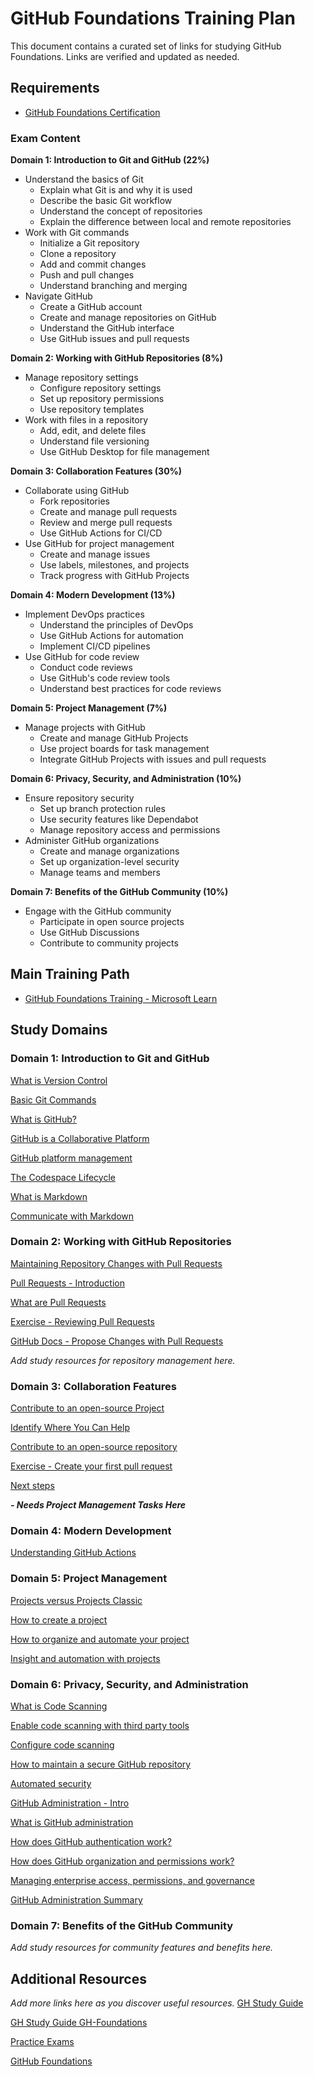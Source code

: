 # GitHub Foundations Training Plan

This document contains a curated set of links for studying GitHub Foundations.
Links are verified and updated as needed.

## Requirements

- [GitHub Foundations Certification](https://learn.microsoft.com/en-us/credentials/certifications/github-foundations/?practice-assessment-type=certification)

### Exam Content

**Domain 1: Introduction to Git and GitHub (22%)**
- Understand the basics of Git
  - Explain what Git is and why it is used
  - Describe the basic Git workflow
  - Understand the concept of repositories
  - Explain the difference between local and remote repositories
- Work with Git commands
  - Initialize a Git repository
  - Clone a repository
  - Add and commit changes
  - Push and pull changes
  - Understand branching and merging
- Navigate GitHub
  - Create a GitHub account
  - Create and manage repositories on GitHub
  - Understand the GitHub interface
  - Use GitHub issues and pull requests

**Domain 2: Working with GitHub Repositories (8%)**
- Manage repository settings
  - Configure repository settings
  - Set up repository permissions
  - Use repository templates
- Work with files in a repository
  - Add, edit, and delete files
  - Understand file versioning
  - Use GitHub Desktop for file management

**Domain 3: Collaboration Features (30%)**
- Collaborate using GitHub
  - Fork repositories
  - Create and manage pull requests
  - Review and merge pull requests
  - Use GitHub Actions for CI/CD
- Use GitHub for project management
  - Create and manage issues
  - Use labels, milestones, and projects
  - Track progress with GitHub Projects

**Domain 4: Modern Development (13%)**
- Implement DevOps practices
  - Understand the principles of DevOps
  - Use GitHub Actions for automation
  - Implement CI/CD pipelines
- Use GitHub for code review
  - Conduct code reviews
  - Use GitHub's code review tools
  - Understand best practices for code reviews

**Domain 5: Project Management (7%)**
- Manage projects with GitHub
  - Create and manage GitHub Projects
  - Use project boards for task management
  - Integrate GitHub Projects with issues and pull requests

**Domain 6: Privacy, Security, and Administration (10%)**
- Ensure repository security
  - Set up branch protection rules
  - Use security features like Dependabot
  - Manage repository access and permissions
- Administer GitHub organizations
  - Create and manage organizations
  - Set up organization-level security
  - Manage teams and members

**Domain 7: Benefits of the GitHub Community (10%)**
- Engage with the GitHub community
  - Participate in open source projects
  - Use GitHub Discussions
  - Contribute to community projects

## Main Training Path

- [GitHub Foundations Training - Microsoft Learn](https://learn.microsoft.com/en-us/training/paths/github-foundations/)

## Study Domains

### Domain 1: Introduction to Git and GitHub

[What is Version Control](https://learn.microsoft.com/en-us/training/modules/intro-to-git/1-what-is-vc)

[Basic Git Commands](https://learn.microsoft.com/en-us/training/modules/intro-to-git/3-basic-git-commands)

[What is GitHub?](https://learn.microsoft.com/en-us/training/modules/introduction-to-github/2-what-is-github)

[GitHub is a Collaborative Platform](https://learn.microsoft.com/en-us/training/modules/introduction-to-github/4-collaborative-platform)

[GitHub platform management](https://learn.microsoft.com/en-us/training/modules/introduction-to-github/5-platform-management)

[The Codespace Lifecycle](https://learn.microsoft.com/en-us/training/modules/code-with-github-codespaces/2-codespace-lifecycle)

[What is Markdown](https://learn.microsoft.com/en-us/training/modules/communicate-using-markdown/2-what-is-markdown)

[Communicate with Markdown](https://learn.microsoft.com/en-us/training/modules/communicate-using-markdown/3-communicating-using-markdown)

### Domain 2: Working with GitHub Repositories

[Maintaining Repository Changes with Pull Requests](https://learn.microsoft.com/en-us/training/modules/manage-changes-pull-requests-github/)

[Pull Requests - Introduction](https://learn.microsoft.com/en-us/training/modules/manage-changes-pull-requests-github/1-introduction)

[What are Pull Requests](https://learn.microsoft.com/en-us/training/modules/manage-changes-pull-requests-github/2-what-are-pull-requests)

[Exercise - Reviewing Pull Requests](https://learn.microsoft.com/en-us/training/modules/manage-changes-pull-requests-github/3-review-pull-requests)

[GitHub Docs - Propose Changes with Pull Requests](https://docs.github.com/en/pull-requests/collaborating-with-pull-requests/proposing-changes-to-your-work-with-pull-requests)

*Add study resources for repository management here.*

### Domain 3: Collaboration Features

[Contribute to an open-source Project](https://learn.microsoft.com/en-us/training/modules/contribute-open-source/)

[Identify Where You Can Help](https://learn.microsoft.com/en-us/training/modules/contribute-open-source/2-identify)

[Contribute to an open-source repository](https://learn.microsoft.com/en-us/training/modules/contribute-open-source/3-contribute)

[Exercise - Create your first pull request](https://learn.microsoft.com/en-us/training/modules/contribute-open-source/4-exercise-create-pr)

[Next steps](https://learn.microsoft.com/en-us/training/modules/contribute-open-source/5-next-steps)

***- Needs Project Management Tasks Here***

### Domain 4: Modern Development

[Understanding GitHub Actions](https://docs.github.com/en/actions/get-started/understand-github-actions)

### Domain 5: Project Management

[Projects versus Projects Classic](https://learn.microsoft.com/en-us/training/modules/manage-work-github-projects/2-project-vs-project-classic)

[How to create a project](https://learn.microsoft.com/en-us/training/modules/manage-work-github-projects/3-how-to-create-project)

[How to organize and automate your project](https://learn.microsoft.com/en-us/training/modules/manage-work-github-projects/5-how-to-organize-automate-project)

[Insight and automation with projects](https://learn.microsoft.com/en-us/training/modules/manage-work-github-projects/6-insight-automation-with-projects)

### Domain 6: Privacy, Security, and Administration

[What is Code Scanning](https://learn.microsoft.com/en-us/training/modules/configure-code-scanning/2-what-code-scanning)

[Enable code scanning with third party tools](https://learn.microsoft.com/en-us/training/modules/configure-code-scanning/3-enable-code-scanning-with-third-party-tools)

[Configure code scanning](https://learn.microsoft.com/en-us/training/modules/configure-code-scanning/4-configure-code-scanning)

[How to maintain a secure GitHub repository](https://learn.microsoft.com/en-us/training/modules/maintain-secure-repository-github/2-how-to-maintain-secure-repository)

[Automated security](https://learn.microsoft.com/en-us/training/modules/maintain-secure-repository-github/3-security-automation)

[GitHub Administration - Intro](https://learn.microsoft.com/en-us/training/modules/github-introduction-administration/1-introduction)

[What is GitHub administration](https://learn.microsoft.com/en-us/training/modules/github-introduction-administration/2-what-is-github-administration)

[How does GitHub authentication work?](https://learn.microsoft.com/en-us/training/modules/github-introduction-administration/3-how-github-authentication-works)

[How does GitHub organization and permissions work?](https://learn.microsoft.com/en-us/training/modules/github-introduction-administration/4-how-github-organization-permission-works)

[Managing enterprise access, permissions, and governance](https://learn.microsoft.com/en-us/training/modules/github-introduction-administration/5-enterprise-access-governance)

[GitHub Administration Summary](https://learn.microsoft.com/en-us/training/modules/github-introduction-administration/6-summary)

### Domain 7: Benefits of the GitHub Community

*Add study resources for community features and benefits here.*

## Additional Resources

*Add more links here as you discover useful resources.*
[GH Study Guide](https://learn.microsoft.com/en-us/credentials/certifications/resources/study-guides/gh-900)

[GH Study Guide GH-Foundations](https://github.com/LadyKerr/github-certification-guide/blob/main/study-guides/gh-foundations.md)

[Practice Exams](https://ghcertified.com/practice_tests/foundations/?questions=145)

[GitHub Foundations](https://github.com/btkrausen/github_certification/tree/main/GitHub_Foundations)
